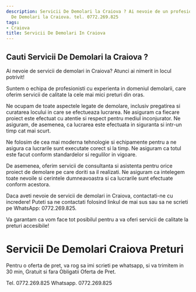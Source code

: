 ```yaml
---
description: Servicii De Demolari la Craiova ? Ai nevoie de un profesionist in Servicii
  De Demolari la Craiova. tel. 0772.269.825
tags:
- Craiova
title: Servicii De Demolari In Craiova
---
```



## Cauti Servicii De Demolari la Craiova ?

Ai nevoie de servicii de demolari in Craiova? Atunci ai nimerit in locul potrivit! 

Suntem o echipa de profesionisti cu experienta in domeniul demolarii, care oferim servicii de calitate la cele mai mici preturi din oras. 

Ne ocupam de toate aspectele legate de demolare, inclusiv pregatirea si curatarea locului in care se efectueaza lucrarea. Ne asiguram ca fiecare proiect este efectuat cu atentie si respect pentru mediul inconjurator. Ne asiguram, de asemenea, ca lucrarea este efectuata in siguranta si intr-un timp cat mai scurt. 

Ne folosim de cea mai moderna tehnologie si echipamente pentru a ne asigura ca lucrarile sunt executate corect si la timp. Ne asiguram ca totul este facut conform standardelor si regulilor in vigoare. 

De asemenea, oferim servicii de consultanta si asistenta pentru orice proiect de demolare pe care doriti sa il realizati. Ne asiguram ca intelegem toate nevoile si cerintele dumneavoastra si ca lucrarile sunt efectuate conform acestora. 

Daca aveti nevoie de servicii de demolari in Craiova, contactati-ne cu incredere! Puteti sa ne contactati folosind linkul de mai sus sau sa ne scrieti pe WhatsApp: 0772.269.825. 

Va garantam ca vom face tot posibilul pentru a va oferi servicii de calitate la preturi accesibile!

# Servicii De Demolari Craiova Preturi
Pentru o oferta de pret, va rog sa imi scrieti pe whatsapp, si va trimitem in 30 min, Gratuit si fara Obligatii Oferta de Pret.

Tel. 0772.269.825
Whatsapp. 0772.269.825